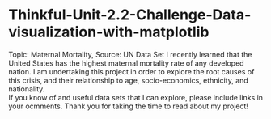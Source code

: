 # Thinkful-Unit-2.2-Challenge-Data-visualization-with-matplotlib
Topic: Maternal Mortality, Source: UN Data Set
I recently learned that the United States has the highest maternal mortality rate of any developed nation.  I am undertaking this project in order to explore the root causes of this crisis, and their relationship to age, socio-economics, ethnicity, and nationality.  
If you know of and useful data sets that I can explore, please include links in your ocmments.
Thank you for taking the time to read about my project!
